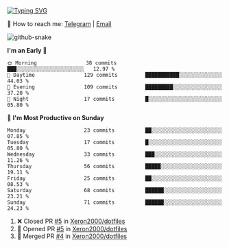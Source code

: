 [![Typing SVG](https://readme-typing-svg.demolab.com?font=Fira+Code&pause=1000&width=435&lines=%F0%9F%91%8B+Hi%2C+I'm+Xeron)](https://git.io/typing-svg)

📮️ How to reach me: [Telegram](https://t.me/Xeron23) | [Email](mailto:cw48565@gmail.com)

<picture>
  <source media="(prefers-color-scheme: dark)" srcset="https://github.com/Xeron2000/Xeron2000/blob/output/github-contribution-grid-snake-dark.svg" />
  <source media="(prefers-color-scheme: light)" srcset="https://github.com/Xeron2000/Xeron2000/blob/output/github-contribution-grid-snake.svg" />
  <img alt="github-snake" src="github-snake.svg" />
</picture>

<!--START_SECTION:waka-->
**I'm an Early 🐤** 

```text
🌞 Morning                38 commits          ███░░░░░░░░░░░░░░░░░░░░░░   12.97 % 
🌆 Daytime                129 commits         ███████████░░░░░░░░░░░░░░   44.03 % 
🌃 Evening                109 commits         █████████░░░░░░░░░░░░░░░░   37.20 % 
🌙 Night                  17 commits          █░░░░░░░░░░░░░░░░░░░░░░░░   05.80 % 
```
📅 **I'm Most Productive on Sunday** 

```text
Monday                   23 commits          ██░░░░░░░░░░░░░░░░░░░░░░░   07.85 % 
Tuesday                  17 commits          █░░░░░░░░░░░░░░░░░░░░░░░░   05.80 % 
Wednesday                33 commits          ███░░░░░░░░░░░░░░░░░░░░░░   11.26 % 
Thursday                 56 commits          █████░░░░░░░░░░░░░░░░░░░░   19.11 % 
Friday                   25 commits          ██░░░░░░░░░░░░░░░░░░░░░░░   08.53 % 
Saturday                 68 commits          ██████░░░░░░░░░░░░░░░░░░░   23.21 % 
Sunday                   71 commits          ██████░░░░░░░░░░░░░░░░░░░   24.23 % 
```



<!--END_SECTION:waka-->

<!--START_SECTION:activity-->
1. ❌ Closed PR [#5](https://github.com/Xeron2000/dotfiles/pull/5) in [Xeron2000/dotfiles](https://github.com/Xeron2000/dotfiles)
2. 💪 Opened PR [#5](https://github.com/Xeron2000/dotfiles/pull/5) in [Xeron2000/dotfiles](https://github.com/Xeron2000/dotfiles)
3. 🎉 Merged PR [#4](https://github.com/Xeron2000/dotfiles/pull/4) in [Xeron2000/dotfiles](https://github.com/Xeron2000/dotfiles)
<!--END_SECTION:activity-->
